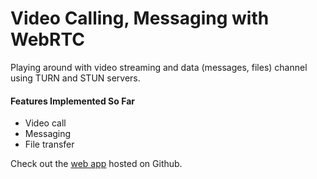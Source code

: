 # Video Calling, Messaging with WebRTC

Playing around with video streaming and data (messages, files) channel using TURN and STUN servers.

#### Features Implemented So Far
* Video call
* Messaging
* File transfer

Check out the <a href="https://tareqnewazshahriar.github.io/video-calling-messaging-with-webrtc/public" target="_blank">web app</a> hosted on Github.
